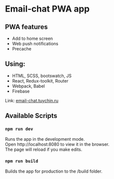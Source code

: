 <h1>Email-chat PWA app</h1>

## PWA features
- Add to home screen
- Web push notifications
- Precache

## Using:
- HTML, SCSS, bootswatch, JS
- React, Redux-toolkit, Router
- Webpack, Babel
- Firebase

Link: [email-chat.tuychin.ru](https://email-chat.tuychin.ru)

<h2>Available Scripts</h2>

### `npm run dev`

Runs the app in the development mode.<br>
Open http://localhost:8080 to view it in the browser.<br>
The page will reload if you make edits.

### `npm run build`

Builds the app for production to the /build folder.<br>
